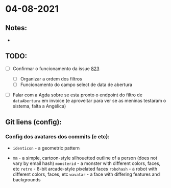 # 04-08-2021

## Notes:

- 



## TODO:

* [ ] Confirmar o funcionamento da issue [823](http://git.haidar.com.br/engineers/archimedes/issues/823)
  * [ ] Organizar a ordem dos filtros
  * [ ] Funcionamento do campo select de data de abertura
* [ ] Falar com a Agda sobre se esta pronto o endpoint do filtro de `dataAbertura` em invoice (e aproveitar para ver se as meninas testaram o sistema, falta a Angélica)





## Git liens (config):

### Config dos avatares dos commits (e etc):
* `identicon` - a geometric pattern
- `mm` - a simple, cartoon-style silhouetted outline of a person (does not vary by email hash)
`monsterid` - a monster with different colors, faces, etc
`retro` - 8-bit arcade-style pixelated faces
`robohash` - a robot with different colors, faces, etc
`wavatar` - a face with differing features and backgrounds
